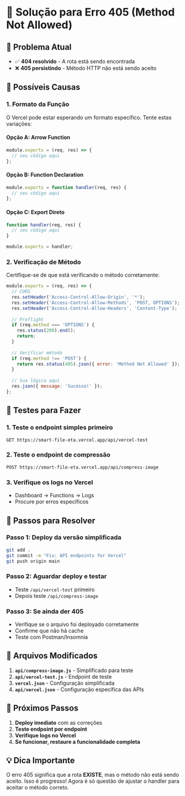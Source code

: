 # 🔧 Solução para Erro 405 (Method Not Allowed)

## 🚨 Problema Atual
- ✅ **404 resolvido** - A rota está sendo encontrada
- ❌ **405 persistindo** - Método HTTP não está sendo aceito

## 🎯 Possíveis Causas

### 1. **Formato da Função**
O Vercel pode estar esperando um formato específico. Tente estas variações:

#### Opção A: Arrow Function
```javascript
module.exports = (req, res) => {
  // seu código aqui
};
```

#### Opção B: Function Declaration
```javascript
module.exports = function handler(req, res) {
  // seu código aqui
};
```

#### Opção C: Export Direto
```javascript
function handler(req, res) {
  // seu código aqui
}

module.exports = handler;
```

### 2. **Verificação de Método**
Certifique-se de que está verificando o método corretamente:

```javascript
module.exports = (req, res) => {
  // CORS
  res.setHeader('Access-Control-Allow-Origin', '*');
  res.setHeader('Access-Control-Allow-Methods', 'POST, OPTIONS');
  res.setHeader('Access-Control-Allow-Headers', 'Content-Type');
  
  // Preflight
  if (req.method === 'OPTIONS') {
    res.status(200).end();
    return;
  }
  
  // Verificar método
  if (req.method !== 'POST') {
    return res.status(405).json({ error: 'Method Not Allowed' });
  }
  
  // Sua lógica aqui
  res.json({ message: 'Sucesso!' });
};
```

## 🧪 Testes para Fazer

### 1. **Teste o endpoint simples primeiro**
```
GET https://smart-file-eta.vercel.app/api/vercel-test
```

### 2. **Teste o endpoint de compressão**
```
POST https://smart-file-eta.vercel.app/api/compress-image
```

### 3. **Verifique os logs no Vercel**
- Dashboard → Functions → Logs
- Procure por erros específicos

## 🔄 Passos para Resolver

### Passo 1: Deploy da versão simplificada
```bash
git add .
git commit -m "Fix: API endpoints for Vercel"
git push origin main
```

### Passo 2: Aguardar deploy e testar
- Teste `/api/vercel-test` primeiro
- Depois teste `/api/compress-image`

### Passo 3: Se ainda der 405
- Verifique se o arquivo foi deployado corretamente
- Confirme que não há cache
- Teste com Postman/Insomnia

## 📝 Arquivos Modificados

1. **`api/compress-image.js`** - Simplificado para teste
2. **`api/vercel-test.js`** - Endpoint de teste
3. **`vercel.json`** - Configuração simplificada
4. **`api/vercel.json`** - Configuração específica das APIs

## 🎯 Próximos Passos

1. **Deploy imediato** com as correções
2. **Teste endpoint por endpoint**
3. **Verifique logs no Vercel**
4. **Se funcionar, restaure a funcionalidade completa**

## 💡 Dica Importante

O erro 405 significa que a rota **EXISTE**, mas o método não está sendo aceito. Isso é progresso! Agora é só questão de ajustar o handler para aceitar o método correto.
